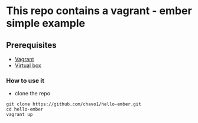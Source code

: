 # This repo contains a vagrant - ember simple example

## Prerequisites
- [Vagrant](https://www.vagrantup.com/)
- [Virtual box](https://www.virtualbox.org/)

### How to use it
- clone the repo
```
git clone https://github.com/chavo1/hello-ember.git
cd hello-ember
vagrant up
```
